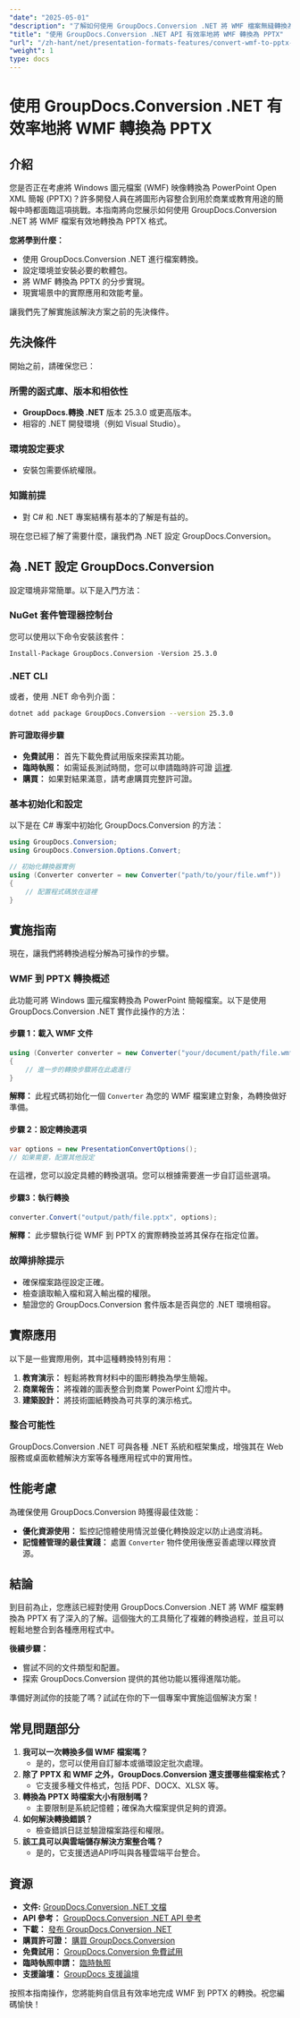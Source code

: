 ```yaml
---
"date": "2025-05-01"
"description": "了解如何使用 GroupDocs.Conversion .NET 將 WMF 檔案無縫轉換為 PPTX 格式。本指南涵蓋設定、實施和實際應用。"
"title": "使用 GroupDocs.Conversion .NET API 有效率地將 WMF 轉換為 PPTX"
"url": "/zh-hant/net/presentation-formats-features/convert-wmf-to-pptx-groupdocs-conversion-net/"
"weight": 1
type: docs
---
```

# 使用 GroupDocs.Conversion .NET 有效率地將 WMF 轉換為 PPTX

## 介紹

您是否正在考慮將 Windows 圖元檔案 (WMF) 映像轉換為 PowerPoint Open XML 簡報 (PPTX)？許多開發人員在將圖形內容整合到用於商業或教育用途的簡報中時都面臨這項挑戰。本指南將向您展示如何使用 GroupDocs.Conversion .NET 將 WMF 檔案有效地轉換為 PPTX 格式。

**您將學到什麼：**
- 使用 GroupDocs.Conversion .NET 進行檔案轉換。
- 設定環境並安裝必要的軟體包。
- 將 WMF 轉換為 PPTX 的分步實現。
- 現實場景中的實際應用和效能考量。

讓我們先了解實施該解決方案之前的先決條件。

## 先決條件

開始之前，請確保您已：

### 所需的函式庫、版本和相依性
- **GroupDocs.轉換 .NET** 版本 25.3.0 或更高版本。
- 相容的 .NET 開發環境（例如 Visual Studio）。

### 環境設定要求
- 安裝包需要係統權限。

### 知識前提
- 對 C# 和 .NET 專案結構有基本的了解是有益的。

現在您已經了解了需要什麼，讓我們為 .NET 設定 GroupDocs.Conversion。

## 為 .NET 設定 GroupDocs.Conversion

設定環境非常簡單。以下是入門方法：

### NuGet 套件管理器控制台
您可以使用以下命令安裝該套件：
```plaintext
Install-Package GroupDocs.Conversion -Version 25.3.0
```

### .NET CLI
或者，使用 .NET 命令列介面：
```bash
dotnet add package GroupDocs.Conversion --version 25.3.0
```

#### 許可證取得步驟
- **免費試用：** 首先下載免費試用版來探索其功能。
- **臨時執照：** 如需延長測試時間，您可以申請臨時許可證 [這裡](https://purchase。groupdocs.com/temporary-license/).
- **購買：** 如果對結果滿意，請考慮購買完整許可證。

### 基本初始化和設定
以下是在 C# 專案中初始化 GroupDocs.Conversion 的方法：
```csharp
using GroupDocs.Conversion;
using GroupDocs.Conversion.Options.Convert;

// 初始化轉換器實例
using (Converter converter = new Converter("path/to/your/file.wmf"))
{
    // 配置程式碼放在這裡
}
```

## 實施指南

現在，讓我們將轉換過程分解為可操作的步驟。

### WMF 到 PPTX 轉換概述

此功能可將 Windows 圖元檔案轉換為 PowerPoint 簡報檔案。以下是使用 GroupDocs.Conversion .NET 實作此操作的方法：

#### 步驟 1：載入 WMF 文件
```csharp
using (Converter converter = new Converter("your/document/path/file.wmf"))
{
    // 進一步的轉換步驟將在此處進行
}
```
**解釋：** 此程式碼初始化一個 `Converter` 為您的 WMF 檔案建立對象，為轉換做好準備。

#### 步驟 2：設定轉換選項
```csharp
var options = new PresentationConvertOptions();
// 如果需要，配置其他設定
```
在這裡，您可以設定具體的轉換選項。您可以根據需要進一步自訂這些選項。

#### 步驟3：執行轉換
```csharp
converter.Convert("output/path/file.pptx", options);
```
**解釋：** 此步驟執行從 WMF 到 PPTX 的實際轉換並將其保存在指定位置。

### 故障排除提示
- 確保檔案路徑設定正確。
- 檢查讀取輸入檔和寫入輸出檔的權限。
- 驗證您的 GroupDocs.Conversion 套件版本是否與您的 .NET 環境相容。

## 實際應用

以下是一些實際用例，其中這種轉換特別有用：

1. **教育演示：** 輕鬆將教育材料中的圖形轉換為學生簡報。
2. **商業報告：** 將複雜的圖表整合到商業 PowerPoint 幻燈片中。
3. **建築設計：** 將技術圖紙轉換為可共享的演示格式。

### 整合可能性
GroupDocs.Conversion .NET 可與各種 .NET 系統和框架集成，增強其在 Web 服務或桌面軟體解決方案等各種應用程式中的實用性。

## 性能考慮

為確保使用 GroupDocs.Conversion 時獲得最佳效能：
- **優化資源使用：** 監控記憶體使用情況並優化轉換設定以防止過度消耗。
- **記憶體管理的最佳實踐：** 處置 `Converter` 物件使用後應妥善處理以釋放資源。

## 結論

到目前為止，您應該已經對使用 GroupDocs.Conversion .NET 將 WMF 檔案轉換為 PPTX 有了深入的了解。這個強大的工具簡化了複雜的轉換過程，並且可以輕鬆地整合到各種應用程式中。

**後續步驟：**
- 嘗試不同的文件類型和配置。
- 探索 GroupDocs.Conversion 提供的其他功能以獲得進階功能。

準備好測試你的技能了嗎？試試在你的下一個專案中實施這個解決方案！

## 常見問題部分

1. **我可以一次轉換多個 WMF 檔案嗎？**
   - 是的，您可以使用自訂腳本或循環設定批次處理。
2. **除了 PPTX 和 WMF 之外，GroupDocs.Conversion 還支援哪些檔案格式？**
   - 它支援多種文件格式，包括 PDF、DOCX、XLSX 等。
3. **轉換為 PPTX 時檔案大小有限制嗎？**
   - 主要限制是系統記憶體；確保為大檔案提供足夠的資源。
4. **如何解決轉換錯誤？**
   - 檢查錯誤日誌並驗證檔案路徑和權限。
5. **該工具可以與雲端儲存解決方案整合嗎？**
   - 是的，它支援透過API呼叫與各種雲端平台整合。

## 資源

- **文件:** [GroupDocs.Conversion .NET 文檔](https://docs.groupdocs.com/conversion/net/)
- **API 參考：** [GroupDocs.Conversion .NET API 參考](https://reference.groupdocs.com/conversion/net/)
- **下載：** [發布 GroupDocs.Conversion .NET](https://releases.groupdocs.com/conversion/net/)
- **購買許可證：** [購買 GroupDocs.Conversion](https://purchase.groupdocs.com/buy)
- **免費試用：** [GroupDocs.Conversion 免費試用](https://releases.groupdocs.com/conversion/net/)
- **臨時執照申請：** [臨時執照](https://purchase.groupdocs.com/temporary-license/)
- **支援論壇：** [GroupDocs 支援論壇](https://forum.groupdocs.com/c/conversion/10)

按照本指南操作，您將能夠自信且有效率地完成 WMF 到 PPTX 的轉換。祝您編碼愉快！